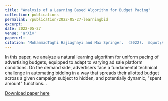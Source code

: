 ```yaml
---
title: "Analysis of a Learning Based Algorithm for Budget Pacing"
collection: publications
permalink: /publication/2022-05-27-learningbid
excerpt: 
date: 2022-05-27
venue: 'arXiv'
paperurl: 
citation: 'MohammadTaghi Hajiaghayi and Max Springer.  (2022).  &quot;Analysis of a Learning Based Algorithm for Budget Pacing&quot;  <i>arXiv</i>, preprint.'
---
```


In this paper, we analyze a natural learning algorithm for uniform pacing of advertising budgets, equipped to adapt to varying ad sale platform conditions. On the demand side, advertisers face a fundamental technical challenge in automating bidding in a way that spreads their allotted budget across a given campaign subject to hidden, and potentially dynamic, "spent amount" functions...

[Download paper here](https://arxiv.org/pdf/2205.13330.pdf)
